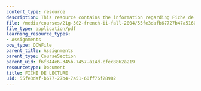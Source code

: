 ```yaml
---
content_type: resource
description: This resource contains the information regarding Fiche de lecture.
file: /media/courses/21g-302-french-ii-fall-2004/55fe3dafb67727b47a5160ff76f28982_MIT21G_302_F04_lecture_K.pdf
file_type: application/pdf
learning_resource_types:
- Assignments
ocw_type: OCWFile
parent_title: Assignments
parent_type: CourseSection
parent_uid: f6f344e6-345b-7457-a14d-cfec8862a219
resourcetype: Document
title: FICHE DE LECTURE
uid: 55fe3daf-b677-27b4-7a51-60ff76f28982
---
```

